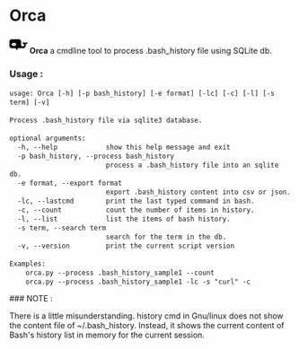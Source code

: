# Orca
 <img src="orca.png" /> **Orca** a cmdline tool to process .bash_history file using SQLite db. 

### Usage :

```
usage: Orca [-h] [-p bash_history] [-e format] [-lc] [-c] [-l] [-s term] [-v]

Process .bash_history file via sqlite3 database.

optional arguments:
  -h, --help            show this help message and exit
  -p bash_history, --process bash_history
                        process a .bash_history file into an sqlite db.
  -e format, --export format
                        export .bash_history content into csv or json.
  -lc, --lastcmd        print the last typed command in bash.
  -c, --count           count the number of items in history.
  -l, --list            list the items of bash history.
  -s term, --search term
                        search for the term in the db.
  -v, --version         print the current script version

Examples: 
    orca.py --process .bash_history_sample1 --count
    orca.py --process .bash_history_sample1 -lc -s "curl" -c
```

### NOTE :

There is a little misunderstanding. history cmd in Gnu/linux does not show the content file of ~/.bash_history.
Instead, it shows the current content of Bash's history list in memory for the current session.

